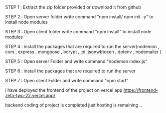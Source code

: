 STEP 1 : Extract the zip folder provided or download it from github

STEP 2 : Open server folder write command "npm install/ npm init -y" to install node modules

STEP 3 : Open client folder write command "npm install" to install node modules

STEP 4 : install the packages that are required to run the server(nodemon , cors , express , mongoose , bcrypt , joi ,jsonwbtoken , dotenv , nodemailer )  

STEP 5 : Open server Folder and write command "nodemon index.js"

STEP 6 : install the packages that are required to run the server  

STEP 7 : Open   client Folder and write command "npm start"

i have deployed the frontend of the project on vercel app  https://frontend-zeta-two-22.vercel.app/ 

backend coding of project is completed  just hosting is  remaining .. 
